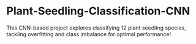 # Plant-Seedling-Classification-CNN
This CNN-based project explores classifying 12 plant seedling species, tackling overfitting and class imbalance for optimal performance!

